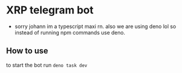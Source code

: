 # XRP telegram bot

- sorry johann im a typescript maxi rn. also we are using deno lol so instead of running npm commands use deno.

## How to use

to start the bot run `deno task dev`
